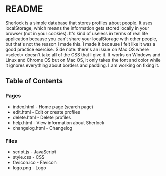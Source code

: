 # README #

Sherlock is a simple database that stores profiles about people. It uses localStorage, which means the information gets stored locally in your browser (not in your cookies). It's kind of useless in terms of real life application because you can't share your localStorage with other people, but that's not the reason I made this. I made it because I felt like it was a good practice exercise. Side note: there's an issue on Mac OS where \<select\> doesn't take all of the CSS that I give it. It works on Windows and Linux and Chrome OS but on Mac OS, it only takes the font and color while it ignores everything about borders and padding. I am working on fixing it.

## Table of Contents ##

### Pages ###
- index.html - Home page (search page)
- edit.html - Edit or create profiles
- delete.html - Delete profiles
- help.html - View information about Sherlock
- changelog.html - Changelog

### Files ###
- script.js - JavaScript
- style.css - CSS
- favicon.ico - Favicon
- logo.png - Logo

